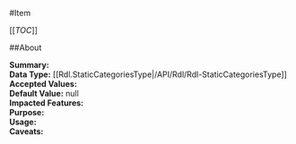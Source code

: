 #Item

[[_TOC_]]

##About

**Summary:**   
**Data Type:** [[Rdl.StaticCategoriesType|/API/Rdl/Rdl-StaticCategoriesType]]  
**Accepted Values:**   
**Default Value:** null  
**Impacted Features:**   
**Purpose:**   
**Usage:**   
**Caveats:**   

